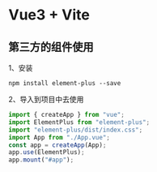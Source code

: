 # Vue3 + Vite

## 第三方的组件使用

1、安装

```
npm install element-plus --save
```

2、导入到项目中去使用

```js
import { createApp } from "vue";
import ElementPlus from "element-plus";
import "element-plus/dist/index.css";
import App from "./App.vue";
const app = createApp(App);
app.use(ElementPlus);
app.mount("#app");
```
